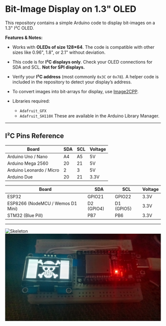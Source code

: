
# Bit-Image Display on 1.3" OLED

This repository contains a simple Arduino code to display bit-images on a 1.3" I²C OLED.

**Features & Notes:**

* Works with **OLEDs of size 128×64**. The code is compatible with other sizes like 0.96", 1.8", or 2.1" without deviation.
* This code is for **I²C displays only**. Check your OLED connections for SDA and SCL. **Not for SPI displays.**
* Verify your **I²C address** (most commonly `0x3C` or `0x78`). A helper code is included in the repository to detect your display’s address.
* To convert images into bit-arrays for display, use [Image2CPP](https://javl.github.io/image2cpp/).
* Libraries required:

  * `Adafruit_GFX`
  * `Adafruit_SH110X`
    These are available in the Arduino Library Manager.

---

## I²C Pins Reference

| Board                    | SDA | SCL | Voltage |
| ------------------------ | --- | --- | ------- |
| Arduino Uno / Nano       | A4  | A5  | 5V      |
| Arduino Mega 2560        | 20  | 21  | 5V      |
| Arduino Leonardo / Micro | 2   | 3   | 5V      |
| Arduino Due              | 20  | 21  | 3.3V    |

| Board                             | SDA        | SCL        | Voltage |
| --------------------------------- | ---------- | ---------- | ------- |
| ESP32                             | GPIO21     | GPIO22     | 3.3V    |
| ESP8266 (NodeMCU / Wemos D1 Mini) | D2 (GPIO4) | D1 (GPIO5) | 3.3V    |
| STM32 (Blue Pill)                 | PB7        | PB6        | 3.3V    |

---
![Skeleton](example-images/10000149320.jpg)
![Pirate](example-images/1000149318.jpg)
